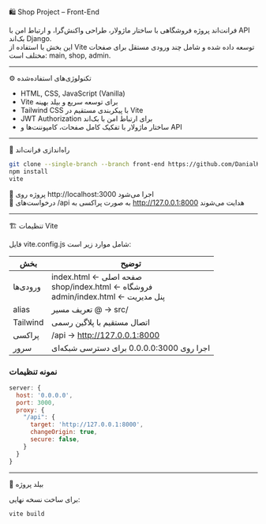 🛍️ Shop Project – Front-End

فرانت‌اند پروژه فروشگاهی با ساختار ماژولار، طراحی واکنش‌گرا، و ارتباط امن با API بک‌اند Django.  
این بخش با استفاده از Vite توسعه داده شده و شامل چند ورودی مستقل برای صفحات مختلف است: main, shop, admin.

---

⚙️ تکنولوژی‌های استفاده‌شده

- HTML, CSS, JavaScript (Vanilla)  
- Vite برای توسعه سریع و بیلد بهینه  
- Tailwind CSS با پیکربندی مستقیم در Vite  
- JWT Authorization برای ارتباط امن با بک‌اند  
- ساختار ماژولار با تفکیک کامل صفحات، کامپوننت‌ها و API  

---

🚀 راه‌اندازی فرانت‌اند

```bash
git clone --single-branch --branch front-end https://github.com/DanialKK/shop.git
npm install
vite
```

📡 پروژه روی http://localhost:3000 اجرا می‌شود  
🔗 درخواست‌های /api به صورت پراکسی به http://127.0.0.1:8000 هدایت می‌شوند

---

🏗️ تنظیمات Vite

فایل vite.config.js شامل موارد زیر است:

| بخش       | توضیح                                                                     |
|-----------|----------------------------------------------------------------------------|
| ورودی‌ها   | index.html ← صفحه اصلی<br>shop/index.html ← فروشگاه<br>admin/index.html ← پنل مدیریت |
| alias     | تعریف مسیر @ → src/                                                      |
| Tailwind  | اتصال مستقیم با پلاگین رسمی                                              |
| پراکسی     | /api → http://127.0.0.1:8000                                              |
| سرور      | اجرا روی 0.0.0.0:3000 برای دسترسی شبکه‌ای                                |

### نمونه تنظیمات

```js
server: {
  host: '0.0.0.0',
  port: 3000,
  proxy: {
    "/api": {
      target: 'http://127.0.0.1:8000',
      changeOrigin: true,
      secure: false,
    }
  }
}
```

---

🧱 بیلد پروژه

برای ساخت نسخه نهایی:

```bash
vite build
```
